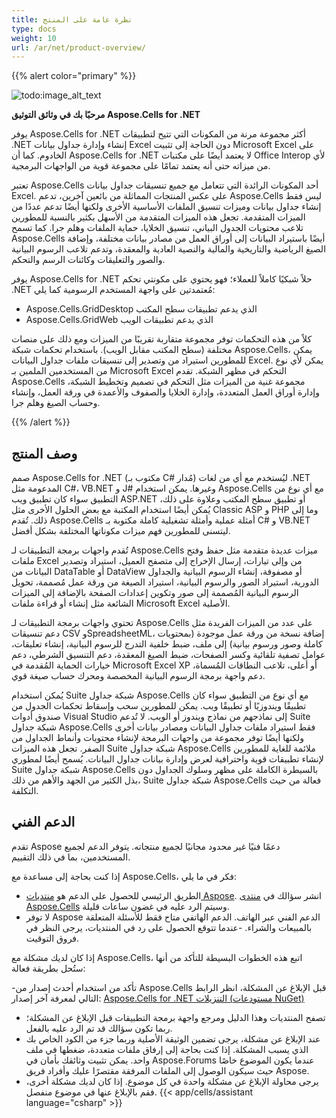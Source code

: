 ```yaml
---
title: نظرة عامة على المنتج
type: docs
weight: 10
url: /ar/net/product-overview/
---
```


{{% alert color="primary" %}} 

![todo:image_alt_text](product-overview_1.png)

**مرحبًا بك في وثائق التوثيق Aspose.Cells for .NET**

يوفر Aspose.Cells for .NET أكثر مجموعة مرنة من المكونات التي تتيح لتطبيقات .NET إنشاء وإدارة جداول بيانات Excel دون الحاجة إلى تثبيت Microsoft Excel على الخادوم. كما أن Aspose.Cells for .NET لا يعتمد أيضًا على مكتبات Office Interop لأي من ميزاته حتى أنه يعتمد تمامًا على مجموعة قوية من الواجهات البرمجية.

تعتبر Aspose.Cells أحد المكونات الرائدة التي تتعامل مع جميع تنسيقات جداول بيانات Excel. على عكس المنتجات المماثلة من بائعين آخرين، تدعم Aspose.Cells ليس فقط إنشاء جداول بيانات وميزات تنسيق الملفات الأساسية الأخرى ولكنها أيضًا تدعم عددًا من الميزات المتقدمة. تجعل هذه الميزات المتقدمة من الأسهل بكثير بالنسبة للمطورين تلاعب محتويات الجدول البياني، تنسيق الخلايا، حماية الملفات وهلم جرا. كما تسمح Aspose.Cells أيضًا باستيراد البيانات إلى أوراق العمل من مصادر بيانات مختلفة، وإضافة الصيغ الرياضية والتاريخية والمالية والنصية العادية والمعقدة، وتدعم تلاعب الرسوم البيانية والصور والتعليقات وكائنات الرسم والتحكم.

يوفر Aspose.Cells for .NET حلاً شبكيًا كاملاً للعملاء؛ فهو يحتوي على مكونتي تحكم .NET مُعتمدتين على واجهة المستخدم الرسومية كما يلي:

- Aspose.Cells.GridDesktop الذي يدعم تطبيقات سطح المكتب
- Aspose.Cells.GridWeb الذي يدعم تطبيقات الويب

كلاً من هذه التحكمات توفر مجموعة متقاربة تقريبًا من الميزات ومع ذلك على منصات مختلفة (سطح المكتب مقابل الويب). باستخدام تحكمات شبكة Aspose.Cells، يمكن للمطورين استيراد من وتصدير إلى تنسيقات ملفات جداول البيانات Excel. يمكن لأي نوع من المستخدمين الملمين بـ Microsoft Excel التحكم في مظهر الشبكة. تقدم Aspose.Cells مجموعة غنية من الميزات مثل التحكم في تصميم وتخطيط الشبكة، وإدارة أوراق العمل المتعددة، وإدارة الخلايا والصفوف والأعمدة في ورقة العمل، وإنشاء وحساب الصيغ وهلم جرا.

{{% /alert %}} 
## **وصف المنتج**
صمم Aspose.Cells for .NET (مكتوب بـ C# مُدار) ليُستخدم مع أي من لغات .NET المدعومة مثل C#، VB.NET و J# وغيرها. يمكن استخدام Aspose.Cells مع أي نوع من التطبيق سواء كان تطبيق ويب ASP.NET أو تطبيق سطح المكتب وعلاوة على ذلك، يُمكن أيضًا استخدام المكتبة مع بعض الحلول الأخرى مثل Classic ASP و PHP وما إلى ذلك. تُقدم Aspose.Cells أمثلة عملية وأمثلة تشغيلية كاملة مكتوبة بـ C# و VB.NET ليتسنى للمطورين فهم ميزات مكوناتها المختلفة بشكل أفضل.

تُقدم واجهات برمجة التطبيقات لـ Aspose.Cells ميزات عديدة متقدمة مثل حفظ وفتح ملفات Excel من وإلى تيارات، إرسال الإخراج إلى متصفح العميل، استيراد وتصدير البيانات من DataTable أو DataView أو مصفوفة، إنشاء الرسوم البيانية والجداول الدورية، استيراد الصور والرسوم البيانية، استيراد الصيغة من ورقة عمل مُصممة، تحويل الرسوم البيانية المُصممة إلى صور وتكوين إعدادات الصفحة بالإضافة إلى الميزات الشائعة مثل إنشاء أو قراءة ملفات Microsoft Excel الأصلية.

تحتوي واجهات برمجة التطبيقات لـ Aspose.Cells على عدد من الميزات الفريدة مثل دعم تنسيقات CSV وSpreadsheetML، إضافة نسخة من ورقة عمل موجودة (بمحتويات كاملة وصور ورسوم بيانية) إلى ملف، ضبط خلفية التدرج للرسوم البيانية، إنشاء تعليقات، عوامل تصفية تلقائية وكسر الصفحات، ضبط الصيغ المعقدة، دعم التنسيق الشرطي، دعم خيارات الحماية المُقدمة في Microsoft Excel XP أو أعلى، تلاعب النطاقات المُسماة، دعم واجهة برمجة الرسوم البيانية المخصصة ومحرك حساب صيغة قوي.

يُمكن استخدام Suite شبكة جداول Aspose.Cells مع أي نوع من التطبيق سواء كان تطبيقًا ويندوزيًا أو تطبيقًا ويب. يمكن للمطورين سحب وإسقاط تحكمات الجدول من صندوق أدوات Visual Studio إلى نماذجهم من نماذج ويندوز أو الويب. لا تُدعم Suite شبكة جداول Aspose.Cells فقط استيراد ملفات جداول البيانات ومصادر بيانات أخرى ولكنها أيضًا توفر مجموعة من واجهات البرمجة لإنشاء محتويات وأنماط الجداول من الصفر. تجعل هذه الميزات Suite شبكة جداول Aspose.Cells ملائمة للغاية للمطورين لإنشاء تطبيقات قوية واحترافية لعرض وإدارة بيانات جداول البيانات. يُسمح أيضًا لمطوري Suite شبكة جداول Aspose.Cells بالسيطرة الكاملة على مظهر وسلوك الجداول دون بذل الكثير من الجهد والأهم من ذلك، Suite شبكة جداول Aspose.Cells فعالة من حيث التكلفة.
## **الدعم الفني**
تقدم Aspose دعمًا فنيًا غير محدود مجانيًا لجميع منتجاته. يتوفر الدعم لجميع المستخدمين، بما في ذلك التقييم.

إذا كنت بحاجة إلى مساعدة مع Aspose.Cells، فكر في ما يلي:

- الطريق الرئيسي للحصول على الدعم هو [منتديات Aspose](https://forum.aspose.com). انشر سؤالك في [منتدى Aspose.Cells](https://forum.aspose.com/c/cells/9) وسيتم الرد عليه في غضون ساعات قليلة.
- لا توفر Aspose الدعم الفني عبر الهاتف. الدعم الهاتفي متاح فقط للأسئلة المتعلقة بالمبيعات والشراء.
-عندما تتوقع الحصول على رد في المنتديات، يرجى النظر في فروق التوقيت.

إذا كان لديك مشكلة مع Aspose.Cells، اتبع هذه الخطوات البسيطة للتأكد من أنها ستُحل بطريقة فعالة:

-تأكد من استخدام أحدث إصدار من Aspose.Cells قبل الإبلاغ عن المشكلة، انظر الرابط التالي لمعرفة آخر إصدار: [Aspose.Cells for .NET التنزيلات (مستودعات NuGet)](https://www.nuget.org/packages/Aspose.Cells)
- تصفح المنتديات وهذا الدليل ومرجع واجهة برمجة التطبيقات قبل الإبلاغ عن المشكلة؛ ربما تكون سؤالك قد تم الرد عليه بالفعل.
- عند الإبلاغ عن مشكلة، يرجى تضمين الوثيقة الأصلية وربما جزء من الكود الخاص بك الذي يسبب المشكلة. إذا كنت بحاجة إلى إرفاق ملفات متعددة، ضغطها في ملف واحد. يمكن تثبيت وثائقك بأمان في Aspose.Forums عندما يكون الموضوع خاصًا حيث سيكون الوصول إلى الملفات المرفقة مقتصرًا عليك وأفراد فريق Aspose.
- يرجى محاولة الإبلاغ عن مشكلة واحدة في كل موضوع. إذا كان لديك مشكلة أخرى، فقم بالإبلاغ عنها في موضوع منفصل.
{{< app/cells/assistant language="csharp" >}}
